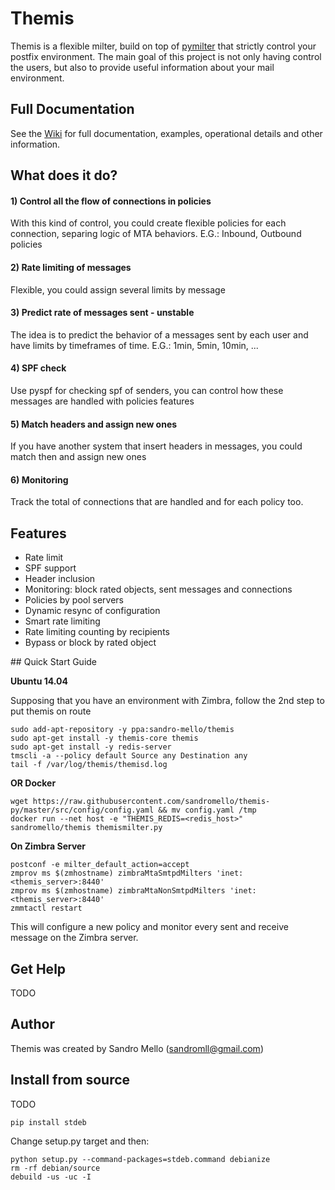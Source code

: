 # Themis

Themis is a flexible milter, build on top of [pymilter](http://pythonhosted.org/pymilter) that strictly control your postfix environment. The main goal of this project is not only having control the users, but also to provide useful information about your mail environment. 

## Full Documentation

See the [Wiki](https://github.com/sandromello/themis-py/wiki) for full documentation, examples, operational details and other information.

## What does it do?

#### 1) Control all the flow of connections in policies

With this kind of control, you could create flexible policies for each connection, separing logic of MTA behaviors. E.G.: Inbound, Outbound policies 

#### 2) Rate limiting of messages

Flexible, you could assign several limits by message

#### 3) Predict rate of messages sent - unstable

The idea is to predict the behavior of a messages sent by each user and have limits by timeframes of time. E.G.: 1min, 5min, 10min, ...

#### 4) SPF check

Use pyspf for checking spf of senders, you can control how these messages are handled with policies features

#### 5) Match headers and assign new ones

If you have another system that insert headers in messages, you could match then and assign new ones

#### 6) Monitoring

Track the total of connections that are handled and for each policy too.

## Features

- Rate limit
- SPF support
- Header inclusion
- Monitoring: block rated objects, sent messages and connections
- Policies by pool servers
- Dynamic resync of configuration
- Smart rate limiting
- Rate limiting counting by recipients
- Bypass or block by rated object

<a name='quick-start-guide'/>
## Quick Start Guide

**Ubuntu 14.04**

Supposing that you have an environment with Zimbra, follow the 2nd step to put themis on route

```
sudo add-apt-repository -y ppa:sandro-mello/themis
sudo apt-get install -y themis-core themis
sudo apt-get install -y redis-server
tmscli -a --policy default Source any Destination any
tail -f /var/log/themis/themisd.log
```

**OR Docker**

```
wget https://raw.githubusercontent.com/sandromello/themis-py/master/src/config/config.yaml && mv config.yaml /tmp
docker run --net host -e "THEMIS_REDIS=<redis_host>" sandromello/themis themismilter.py
```

**On Zimbra Server**

```
postconf -e milter_default_action=accept
zmprov ms $(zmhostname) zimbraMtaSmtpdMilters 'inet:<themis_server>:8440'
zmprov ms $(zmhostname) zimbraMtaNonSmtpdMilters 'inet:<themis_server>:8440'
zmmtactl restart
```

This will configure a new policy and monitor every sent and receive message on the Zimbra server.

## Get Help

TODO

## Author

Themis was created by Sandro Mello (sandromll@gmail.com)

## Install from source

TODO

```
pip install stdeb
```

Change setup.py target and then:

```
python setup.py --command-packages=stdeb.command debianize
rm -rf debian/source
debuild -us -uc -I
```
